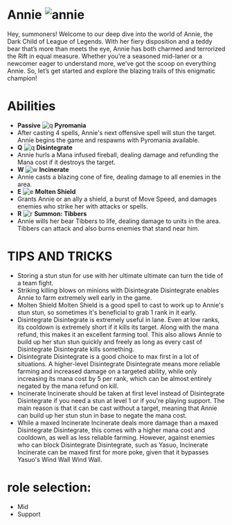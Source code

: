 # Annie ![annie](https://static.wikia.nocookie.net/leagueoflegends/images/1/18/Annie_OriginalSquare.png/revision/latest/scale-to-width-down/42?cb=20150404100758)

Hey, summoners! Welcome to our deep dive into the world of Annie, the Dark Child of League of Legends. With her fiery disposition and a teddy bear that’s more than meets the eye, Annie has both charmed and terrorized the Rift in equal measure. Whether you’re a seasoned mid-laner or a newcomer eager to understand more, we’ve got the scoop on everything Annie. So, let’s get started and explore the blazing trails of this enigmatic champion!

# Abilities
- **Passive** ![q](https://static.wikia.nocookie.net/leagueoflegends/images/8/8d/Annie_Pyromania.png/revision/latest?cb=20240810171630) **Pyromania** 
- After casting 4 spells, Annie's next offensive spell will stun the target. Annie begins the game and respawns with Pyromania available.
- **Q** ![q](https://static.wikia.nocookie.net/leagueoflegends/images/b/bf/Annie_Disintegrate.png/revision/latest?cb=20240810171544) **Disintegrate**
- Annie hurls a Mana infused fireball, dealing damage and refunding the Mana cost if it destroys the target.
- **W** ![w](https://static.wikia.nocookie.net/leagueoflegends/images/e/ed/Annie_Incinerate.png/revision/latest?cb=20240810171600) **Incinerate**
- Annie casts a blazing cone of fire, dealing damage to all enemies in the area.
- **E** ![e](https://static.wikia.nocookie.net/leagueoflegends/images/5/55/Annie_Molten_Shield.png/revision/latest?cb=20240810171616) **Molten Shield**
- Grants Annie or an ally a shield, a burst of Move Speed, and damages enemies who strike her with attacks or spells.
- **R** ![r](https://static.wikia.nocookie.net/leagueoflegends/images/9/92/Annie_Summon-_Tibbers.png/revision/latest?cb=20240810171642) **Summon: Tibbers**
- Annie wills her bear Tibbers to life, dealing damage to units in the area. Tibbers can attack and also burns enemies that stand near him.

# TIPS AND TRICKS

- Storing a stun stun for use with her ultimate ultimate can turn the tide of a team fight.
- Striking killing blows on minions with Disintegrate Disintegrate enables Annie to farm extremely well early in the game.
- Molten Shield Molten Shield is a good spell to cast to work up to Annie's stun stun, so sometimes it's beneficial to grab 1 rank in it early.
- Disintegrate Disintegrate is extremely useful in lane. Even at low ranks, its cooldown is extremely short if it kills its target. Along with the mana refund, this makes it an excellent farming tool. This also allows Annie to build up her stun stun quickly and freely as long as every cast of Disintegrate Disintegrate kills something.
- Disintegrate Disintegrate is a good choice to max first in a lot of situations. A higher-level Disintegrate Disintegrate means more reliable farming and increased damage on a targeted ability, while only increasing its mana cost by 5 per rank, which can be almost entirely negated by the mana refund on kill.
- Incinerate Incinerate should be taken at first level instead of Disintegrate Disintegrate if you need a stun at level 1 or if you're playing support. The main reason is that it can be cast without a target, meaning that Annie can build up her stun stun in base to negate the mana cost.
- While a maxed Incinerate Incinerate deals more damage than a maxed Disintegrate Disintegrate, this comes with a higher mana cost and cooldown, as well as less reliable farming. However, against enemies who can block Disintegrate Disintegrate, such as Yasuo, Incinerate Incinerate can be maxed first for more poke, given that it bypasses Yasuo's Wind Wall Wind Wall.

# role selection:
- Mid
- Support
